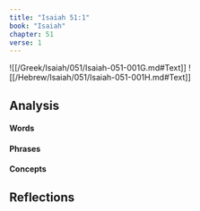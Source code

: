```yaml
---
title: "Isaiah 51:1"
book: "Isaiah"
chapter: 51
verse: 1
---
```

![[/Greek/Isaiah/051/Isaiah-051-001G.md#Text]]
![[/Hebrew/Isaiah/051/Isaiah-051-001H.md#Text]]

## Analysis

#### Words

#### Phrases

#### Concepts

## Reflections
